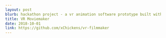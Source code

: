 ```yaml
---
layout: post
blurb: hackathon project - a vr animation software prototype built with unity
title: VR Moviemaker
date: 2018-10-01
link: https://github.com/xChickens/vr-filmmaker
---
```

